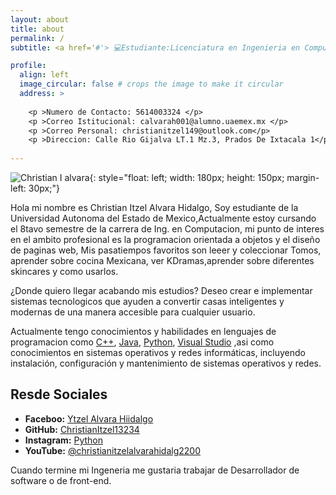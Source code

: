 ```yaml
---
layout: about
title: about
permalink: /
subtitle: <a href='#'> 💻Estudiante:Licenciatura en Ingenieria en Computaciòn 👩🏻‍💻</a>. UAEM VALLE DE MEXICO.

profile:
  align: left
  image_circular: false # crops the image to make it circular
  address: >
    
    <p >Numero de Contacto: 5614003324 </p>
    <p >Correo Istitucional: calvarah001@alumno.uaemex.mx </p>
    <p >Correo Personal: christianitzel149@outlook.com</p>
    <p >Direccion: Calle Rio Gijalva LT.1 Mz.3, Prados De Ixtacala 1</p>
   
---
```


![Christian I alvara](/ChristianItzel13234/assets/itzel.jpg){: style="float: left; width: 180px; height: 150px; margin-left: 30px;"}



<div style="float: left;"> 
Hola mi nombre es Christian Itzel Alvara Hidalgo, Soy estudiante de la Universidad Autonoma del Estado de Mexico,Actualmente estoy cursando el 8tavo semestre de la carrera de Ing. en Computacion, mi punto de interes en el ambito profesional es la programacion orientada a objetos y el diseño de paginas web, Mis pasatiempos favoritos son  leeer y coleccionar Tomos, aprender sobre cocina Mexicana, ver KDramas,aprender sobre diferentes skincares y como usarlos.

¿Donde quiero llegar acabando mis estudios? Deseo crear e implementar sistemas tecnologicos que ayuden a convertir casas inteligentes y modernas de una manera accesible para cualquier usuario.

Actualmente tengo conocimientos y habilidades en lenguajes de programacion como [C++](https://www.bloodshed.net/), [Java](https://www.java.com/es/), [Python](https://www.python.org/), [Visual Studio](https://code.visualstudio.com/) ,asi como conocimientos en sistemas operativos y redes informáticas, incluyendo instalación, configuración y mantenimiento de sistemas operativos y redes.

## Resde Sociales
    
   - **Faceboo:** [Ytzel Alvara Hiidalgo](https://www.facebook.com/cristhianytzel.alvarahidalgo/) 
   - **GitHub:** [ChristianItzel13234](https://github.com/ChristianItzel13234)
   - **Instagram:** [Python](https://www.instagram.com/ytzel.a/?igshid=MzNlNGNkZWQ4Mg%3D%3D)
   - **YouTube:** [@christianitzelalvarahidalg2200](https://www.youtube.com/channel/UCe_d9CTCKosPseeRA9VbQ9Q)


Cuando termine mi Ingeneria me gustaria trabajar de Desarrollador de software o de front-end. 
</div>

